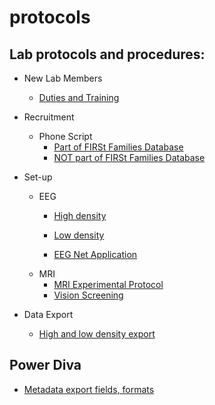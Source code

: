 protocols
=========

## Lab protocols and procedures:

- New Lab Members
  - [Duties and Training](onboarding.md) 

- Recruitment

  - Phone Script 
    - [Part of FIRSt Families Database](.md)
    - [NOT part of FIRSt Families Database](.md)

- Set-up
  - EEG
	- [High density](ssvep-high-density-setup.md)
	- [Low density](ssvep-low-density-setup.md)
	 
	- [EEG Net Application](Applying_EEG_Nets_and_Minimizing_Impedances.md)
  - MRI
	- [MRI Experimental Protocol](MRI_experimental_procedure.md)
	- [Vision Screening](vision-screening.md)
	
- Data Export

	- [High and low density export](ssvep-data-export.md)
	
## Power Diva

- [Metadata export fields, formats](power-diva-export-metadata.md)
 		
